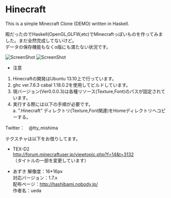 Hinecraft
=========

This is a simple Minecraft Clone (DEMO) written in Haskell.

暇だったのでHaskell(OpenGL,GLFW,etc)でMinecraftっぽいものを作ってみました。まだ全然完成してないけど。  
データの保存機能もなくα版にも満たない状況です。  

![ScreenShot](https://raw.github.com/tmishima/Hinecraft/master/Hinecraft_title.png)
![ScreenShot](https://raw.github.com/tmishima/Hinecraft/master/Hinecraft_blocks.png)

* 注意

1. Hinecraftの開発はUbuntu 13.10上で行っています。
2. ghc ver.7.6.3 cabal 1.18.0.2を使用してビルドしています。
3. 現バージョン(Ver0.0.0.3)は各種リソース(Texture,Font)のパスが固定されています。
4. 実行する際には以下の手順が必要です。  
  a. ".Hinecraft" ディレクトリ(Texture,Font関連)をHomeディレクトリへコピーする。  

Twitter：　@tty_mishima  

テクスチャは以下をお借りしてます。  

* TEX-D2  
http://forum.minecraftuser.jp/viewtopic.php?f=14&t=3132  
（タイトルの一部を変更しています）  

* あずき
解像度：16*16px  
対応バージョン：1.7.x  
配布ページ：http://hashibami.nobody.jp/  
作者名：ueda  
